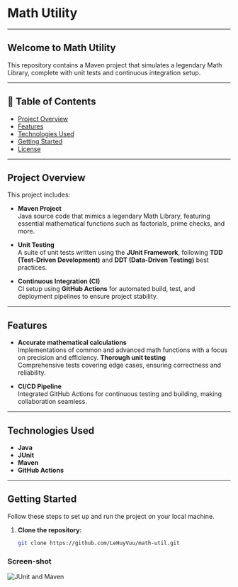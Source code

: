 # **Math Utility**

---

## **Welcome to Math Utility**

This repository contains a Maven project that simulates a legendary Math Library, complete with unit tests and continuous integration setup.

---

## **📜 Table of Contents**
- [Project Overview](#project-overview)
- [Features](#features)
- [Technologies Used](#technologies-used)
- [Getting Started](#getting-started)
- [License](#license)

---

## **Project Overview**

This project includes:

- **Maven Project**  
  Java source code that mimics a legendary Math Library, featuring essential mathematical functions such as factorials, prime checks, and more.
  
- **Unit Testing**  
  A suite of unit tests written using the **JUnit Framework**, following **TDD (Test-Driven Development)** and **DDT (Data-Driven Testing)** best practices.
  
- **Continuous Integration (CI)**  
  CI setup using **GitHub Actions** for automated build, test, and deployment pipelines to ensure project stability.

---

## **Features**

- **Accurate mathematical calculations**  
  Implementations of common and advanced math functions with a focus on precision and efficiency.
  **Thorough unit testing**  
  Comprehensive tests covering edge cases, ensuring correctness and reliability.
  
- **CI/CD Pipeline**  
  Integrated GitHub Actions for continuous testing and building, making collaboration seamless.

---

## **Technologies Used**

- **Java**
- **JUnit**
- **Maven**
- **GitHub Actions**

---

## **Getting Started**

Follow these steps to set up and run the project on your local machine.

1. **Clone the repository:**
   ```bash
   git clone https://github.com/LeHuyVuu/math-util.git

### Screen-shot
![JUnit and Maven](https://github.com/Dung554/math-util/blob/main/screenshots/JUnit_and_maven.png)

#### 